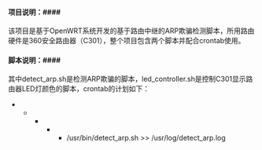 #### 项目说明：####

该项目是基于OpenWRT系统开发的基于路由中继的ARP欺骗检测脚本，所用路由硬件是360安全路由器（C301），整个项目包含两个脚本并配合crontab使用。

#### 脚本说明：####

其中detect_arp.sh是检测ARP欺骗的脚本，led_controller.sh是控制C301显示路由器LED灯颜色的脚本，crontab的计划如下：
* * * * * /usr/bin/detect_arp.sh >> /usr/log/detect_arp.log
